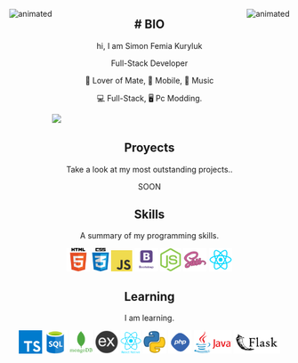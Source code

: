 <p>
  <img align="left" src="https://media4.giphy.com/media/KzF5RL2nH3zKCJV1wR/giphy.gif?cid=790b7611f0807735047063f4c585d1adebf401f22ce9e975&rid=giphy.gif&ct=s" alt="animated" height="250px" />
  <img align="right" src="https://media4.giphy.com/media/KzF5RL2nH3zKCJV1wR/giphy.gif?cid=790b7611f0807735047063f4c585d1adebf401f22ce9e975&rid=giphy.gif&ct=s" alt="animated" height="250px" />
  <h2 align="center"># BIO</h2>
</p>
<p align="center">hi, I am Simon Femia Kuryluk</p>
<p align="center">Full-Stack Developer</p> 
  

<p align="center">🧉 Lover of Mate, 📱 Mobile, 🎵 Music  </p>
<p align="center">💻 Full-Stack, 🖥️ Pc Modding. </p>

![](https://komarev.com/ghpvc/?username=KurylukDev&color=green)



<h2 align="center">Proyects</h2>
<p align="center">Take a look at my most outstanding projects..</p>
<p align="center">SOON</p>

<h2 align="center">Skills</h2>
<p align="center">A summary of my programming skills.</p>

<p align="center">
  <img src='https://github.com/KurylukDev/KurylukDev/blob/main/skills/html.png' height='42px'/>
  <img src='https://github.com/KurylukDev/KurylukDev/blob/main/skills/css.png' height='42px'>
  <img src='https://github.com/KurylukDev/KurylukDev/blob/main/skills/javascript.jpg' height='38px'>
  <img src='https://github.com/KurylukDev/KurylukDev/blob/main/skills/boostrap.png' height='42px'>
  <img src='https://github.com/KurylukDev/KurylukDev/blob/main/skills/nodejs.png' height='42px'>
  <img src='https://github.com/KurylukDev/KurylukDev/blob/main/skills/sass.png' height='42px'>
  <img src='https://github.com/KurylukDev/KurylukDev/blob/main/skills/react.png' height='42px'>
</p>

<h2 align="center">Learning</h2>
<p align="center">I am learning.</p>

<p align="center">
    <img src='https://github.com/KurylukDev/KurylukDev/blob/main/skills/typescript.png' height='42px'>
  <img src='https://github.com/KurylukDev/KurylukDev/blob/main/skills/sql.png' height='42px'>
  <img src='https://github.com/KurylukDev/KurylukDev/blob/main/skills/mongo.png' height='42px'>
  <img src='https://github.com/KurylukDev/KurylukDev/blob/main/skills/express.png' height='42px'>
  <img src='https://github.com/KurylukDev/KurylukDev/blob/main/skills/react-native-logo.png' height='42px'/>
  <img src='https://github.com/KurylukDev/KurylukDev/blob/main/skills/python.png' height='42px'>
  <img src='https://github.com/KurylukDev/KurylukDev/blob/main/skills/php.png' height='42px'>
  <img src='https://github.com/KurylukDev/KurylukDev/blob/main/skills/Java-logo.png' height='42px'>
  <img src='https://github.com/KurylukDev/KurylukDev/blob/main/skills/flask.png' height='42px'>
</p>


